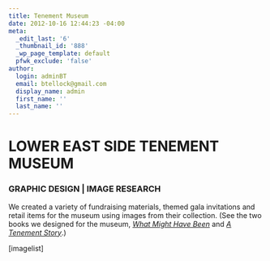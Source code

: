 ```yaml
---
title: Tenement Museum
date: 2012-10-16 12:44:23 -04:00
meta:
  _edit_last: '6'
  _thumbnail_id: '888'
  _wp_page_template: default
  pfwk_exclude: 'false'
author:
  login: adminBT
  email: btellock@gmail.com
  display_name: admin
  first_name: ''
  last_name: ''
---
```


<h1>LOWER EAST SIDE TENEMENT MUSEUM</h1>
<h3>GRAPHIC DESIGN | IMAGE RESEARCH</h3>
We created a variety of fundraising materials, themed gala invitations and retail items for the museum using images from their collection. (See the two books we designed for the museum, <a href=" http://thegraphicsoffice.com/portfolio/what-might-have-been/"><em>What Might Have Been</em></a> and <a href="http://thegraphicsoffice.com/portfolio/a-tenement-story/"><em>A Tenement Story</em></a>.)


[imagelist]
